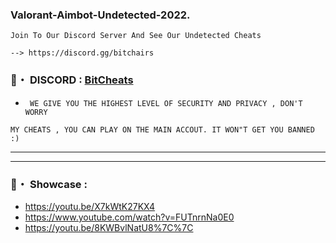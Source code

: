 ### Valorant-Aimbot-Undetected-2022.

```sh-session
Join To Our Discord Server And See Our Undetected Cheats
```
```sh-session
--> https://discord.gg/bitchairs
```

### 📌・ DISCORD : [BitCheats](https://discord.gg/bitchairs)  

* ` WE GIVE YOU THE HIGHEST LEVEL OF SECURITY AND PRIVACY , DON'T WORRY`
 ```sh-session
MY CHEATS , YOU CAN PLAY ON THE MAIN ACCOUT. IT WON"T GET YOU BANNED :)
```        
***
***
### 📌・ Showcase :
*  https://youtu.be/X7kWtK27KX4
*  https://www.youtube.com/watch?v=FUTnrnNa0E0
*  https://youtu.be/8KWBvlNatU8%7C%7C 

